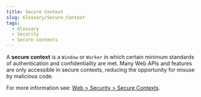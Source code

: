 ```yaml
---
title: Secure Context
slug: Glossary/Secure_Context
tags:
  - Glossary
  - Security
  - Secure contexts
---
```


<p>A <strong>secure context</strong> is a <code>Window</code> or <code>Worker</code> in which certain minimum standards of authentication and confidentiality are met. Many Web APIs and features are only accessible in secure contexts, reducing the opportunity for misuse by malicious code.</p>

<p>For more information see: <a href="/en-US/docs/Web/Security/Secure_Contexts">Web > Security > Secure Contexts</a>.</p>
